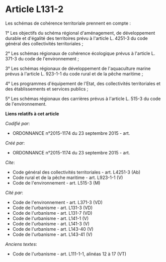 # Article L131-2

Les schémas de cohérence territoriale prennent en compte :

1° Les objectifs du schéma régional d'aménagement, de développement durable et d'égalité des territoires prévu à l'article L.
4251-3 du code général des collectivités territoriales ;

2° Les schémas régionaux de cohérence écologique prévus à l'article L. 371-3 du code de l'environnement ;

3° Les schémas régionaux de développement de l'aquaculture marine prévus à l'article L. 923-1-1 du code rural et de la pêche
maritime ;

4° Les programmes d'équipement de l'Etat, des collectivités territoriales et des établissements et services publics ;

5° Les schémas régionaux des carrières prévus à l'article L. 515-3 du code de l'environnement.

**Liens relatifs à cet article**

_Codifié par_:

  - ORDONNANCE n°2015-1174 du 23 septembre 2015 - art.

_Créé par_:

  - ORDONNANCE n°2015-1174 du 23 septembre 2015 - art.

_Cite_:

  - Code général des collectivités territoriales - art. L4251-3 (Ab)
  - Code rural et de la pêche maritime - art. L923-1-1 (V)
  - Code de l'environnement - art. L515-3 (M)

_Cité par_:

  - Code de l'environnement - art. L371-3 (VD)
  - Code de l'urbanisme - art. L131-3 (VD)
  - Code de l'urbanisme - art. L131-7 (VD)
  - Code de l'urbanisme - art. L141-1 (V)
  - Code de l'urbanisme - art. L141-3 (V)
  - Code de l'urbanisme - art. L143-40 (V)
  - Code de l'urbanisme - art. L143-41 (V)

_Anciens textes_:

  - Code de l'urbanisme - art. L111-1-1, alinéas 12 à 17 (VT)
